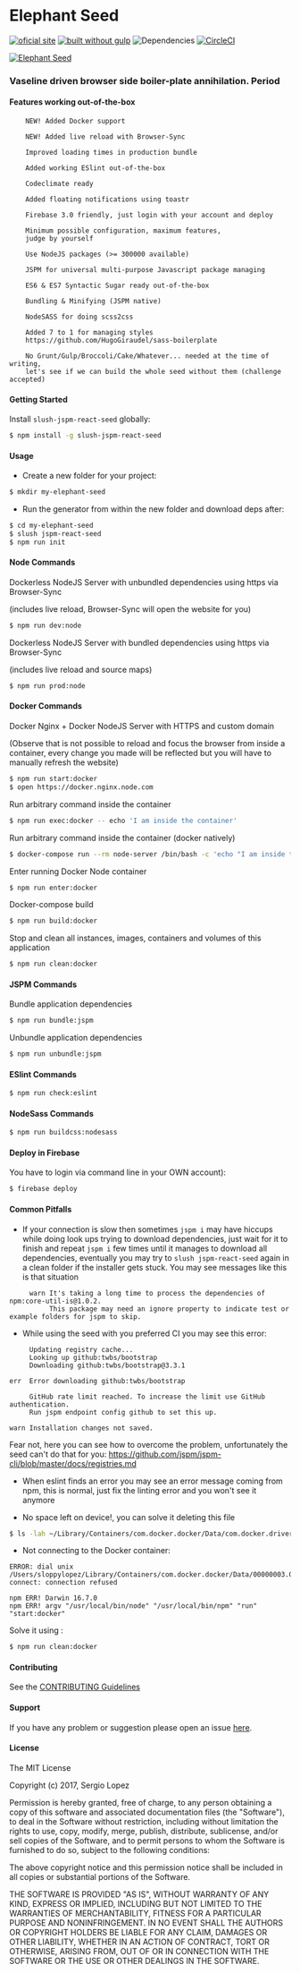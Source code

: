 # Elephant Seed 

[![oficial site](https://img.shields.io/badge/sloppy-lopez-pink.svg)](http://sloppylopez.com)
[![built without gulp](https://img.shields.io/badge/build%20without-gulp-brightgreen.svg)](http://jspm.com)
![Dependencies](https://david-dm.org/sloppylopez/elephantseed.svg)
[![CircleCI](https://circleci.com/gh/sloppylopez/elephantseed.svg?style=svg)](https://circleci.com/gh/sloppylopez/elephantseed)

[![Elephant Seed](https://raw.githubusercontent.com/sloppylopez/slush-jspm-react-seed/master/templates/assets/images/ElephantSeed.png)](https://elephantseed.firebaseapp.com)
 
### Vaseline driven browser side boiler-plate annihilation. Period

#### Features working out-of-the-box

        NEW! Added Docker support
        
        NEW! Added live reload with Browser-Sync
        
        Improved loading times in production bundle

        Added working ESlint out-of-the-box

        Codeclimate ready
        
        Added floating notifications using toastr
        
        Firebase 3.0 friendly, just login with your account and deploy
        
        Minimum possible configuration, maximum features,
        judge by yourself
        
        Use NodeJS packages (>= 300000 available)
        
        JSPM for universal multi-purpose Javascript package managing

        ES6 & ES7 Syntactic Sugar ready out-of-the-box

        Bundling & Minifying (JSPM native)
        
        NodeSASS for doing scss2css 
        
        Added 7 to 1 for managing styles 
        https://github.com/HugoGiraudel/sass-boilerplate

        No Grunt/Gulp/Broccoli/Cake/Whatever... needed at the time of writing, 
        let's see if we can build the whole seed without them (challenge accepted)
        

#### Getting Started
Install `slush-jspm-react-seed` globally:

```bash
$ npm install -g slush-jspm-react-seed
```

#### Usage

* Create a new folder for your project:

```bash
$ mkdir my-elephant-seed
```

* Run the generator from within the new folder and download deps after:

```bash
$ cd my-elephant-seed
$ slush jspm-react-seed
$ npm run init
```

#### Node Commands

Dockerless NodeJS Server with unbundled dependencies 
using https via Browser-Sync 

(includes live reload, Browser-Sync will open the website for you)

```bash
$ npm run dev:node
```

Dockerless NodeJS Server with bundled dependencies using https via Browser-Sync 

(includes live reload and source maps)

```bash
$ npm run prod:node
```

#### Docker Commands

Docker Nginx + Docker NodeJS Server with HTTPS and custom domain

(Observe that is not possible to reload and focus the browser from 
inside a container, every change you made will be reflected 
but you will have to manually refresh the website)

```bash
$ npm run start:docker
$ open https://docker.nginx.node.com
```

Run arbitrary command inside the container

```bash
$ npm run exec:docker -- echo 'I am inside the container'
```

Run arbitrary command inside the container (docker natively)

```bash
$ docker-compose run --rm node-server /bin/bash -c 'echo "I am inside the container"'
```

Enter running Docker Node container

```bash
$ npm run enter:docker
```

Docker-compose build

```bash
$ npm run build:docker
```

Stop and clean all instances, images, containers and volumes of this application

```bash
$ npm run clean:docker
```

#### JSPM Commands

Bundle application dependencies

```bash
$ npm run bundle:jspm
```

Unbundle application dependencies

```bash
$ npm run unbundle:jspm
```

#### ESlint Commands

```bash
$ npm run check:eslint
```

#### NodeSass Commands

```bash
$ npm run buildcss:nodesass
```

#### Deploy in Firebase 

You have to login via command line in your OWN account):

```bash
$ firebase deploy
```

#### Common Pitfalls

* If your connection is slow then sometimes `jspm i` may have hiccups while 
doing look ups trying to download dependencies, just wait for it to finish and repeat `jspm i` 
few times until it manages to download all dependencies,
eventually you may try to `slush jspm-react-seed` again in a clean folder if the installer gets stuck.
You may see messages like this is that situation
```
     warn It's taking a long time to process the dependencies of npm:core-util-is@1.0.2.
          This package may need an ignore property to indicate test or example folders for jspm to skip.
```
* While using the seed with you preferred CI you may see this error:
```
     Updating registry cache...
     Looking up github:twbs/bootstrap
     Downloading github:twbs/bootstrap@3.3.1

err  Error downloading github:twbs/bootstrap

     GitHub rate limit reached. To increase the limit use GitHub authentication.
     Run jspm endpoint config github to set this up.

warn Installation changes not saved.
``` 
Fear not, here you can see how to overcome the problem, unfortunately the seed can't do that for you:
https://github.com/jspm/jspm-cli/blob/master/docs/registries.md

* When eslint finds an error you may see an error message coming from npm, this is normal, just fix the linting
   error and you won't see it anymore
   
* No space left on device!, you can solve it deleting this file

```bash
$ ls -lah ~/Library/Containers/com.docker.docker/Data/com.docker.driver.amd64-linux/Docker.qcow2
``` 

* Not connecting to the Docker container:

```
ERROR: dial unix /Users/sloppylopez/Library/Containers/com.docker.docker/Data/00000003.00000948: connect: connection refused

npm ERR! Darwin 16.7.0
npm ERR! argv "/usr/local/bin/node" "/usr/local/bin/npm" "run" "start:docker"
```

Solve it using :

```bash
$ npm run clean:docker
``` 

#### Contributing

See the [CONTRIBUTING Guidelines](https://github.com/sloppylopez/slush-jspm-react-seed/blob/master/CONTRIBUTING.md)

#### Support
If you have any problem or suggestion please open an issue [here](https://github.com/sloppylopez/slush-jspm-react-seed/issues).

#### License 

The MIT License

Copyright (c) 2017, Sergio Lopez

Permission is hereby granted, free of charge, to any person
obtaining a copy of this software and associated documentation
files (the "Software"), to deal in the Software without
restriction, including without limitation the rights to use,
copy, modify, merge, publish, distribute, sublicense, and/or sell
copies of the Software, and to permit persons to whom the
Software is furnished to do so, subject to the following
conditions:

The above copyright notice and this permission notice shall be
included in all copies or substantial portions of the Software.

THE SOFTWARE IS PROVIDED "AS IS", WITHOUT WARRANTY OF ANY KIND,
EXPRESS OR IMPLIED, INCLUDING BUT NOT LIMITED TO THE WARRANTIES
OF MERCHANTABILITY, FITNESS FOR A PARTICULAR PURPOSE AND
NONINFRINGEMENT. IN NO EVENT SHALL THE AUTHORS OR COPYRIGHT
HOLDERS BE LIABLE FOR ANY CLAIM, DAMAGES OR OTHER LIABILITY,
WHETHER IN AN ACTION OF CONTRACT, TORT OR OTHERWISE, ARISING
FROM, OUT OF OR IN CONNECTION WITH THE SOFTWARE OR THE USE OR
OTHER DEALINGS IN THE SOFTWARE.
